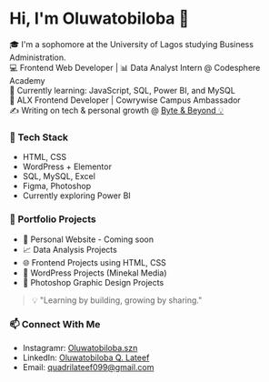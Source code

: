 # Hi, I'm Oluwatobiloba 👋

🎓 I'm a sophomore at the University of Lagos studying Business Administration.  
💻 Frontend Web Developer | 📊 Data Analyst Intern @ Codesphere Academy  
🌱 Currently learning: JavaScript, SQL, Power BI, and MySQL  
🚀 ALX Frontend Developer | Cowrywise Campus Ambassador  
✍️ Writing on tech & personal growth @ [Byte & Beyond 💡](https://yourhashnodelink)

### 🔧 Tech Stack
- HTML, CSS
- WordPress + Elementor
- SQL, MySQL, Excel
- Figma, Photoshop
- Currently exploring Power BI

### 📌 Portfolio Projects
- 🧠 Personal Website - Coming soon
- 📈 Data Analysis Projects
- 🌐 Frontend Projects using HTML, CSS
- 🎨 WordPress Projects (Minekal Media)
- 🎨 Photoshop Graphic Design Projects

> 💡 "Learning by building, growing by sharing."

### 📫 Connect With Me
- Instagramr: [Oluwatobiloba.szn](https://www.instagram.com/oluwatobiloba.szn/)
- LinkedIn: [Oluwatobiloba Q. Lateef](https://www.linkedin.com/in/oluwatobilobaquadri)
- Email: quadrilateef099@gmail.com


<!---
TheOluwatobiloba/TheOluwatobiloba is a ✨ special ✨ repository because its `README.md` (this file) appears on your GitHub profile.
You can click the Preview link to take a look at your changes.
--->

